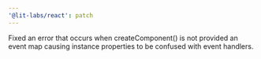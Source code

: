 ```yaml
---
'@lit-labs/react': patch
---
```


Fixed an error that occurs when createComponent() is not provided an event map causing instance properties to be confused with event handlers.
